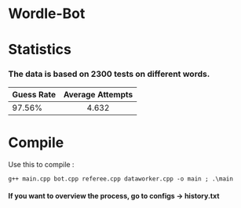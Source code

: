 # Wordle-Bot


# Statistics

### The data is based on 2300 tests on different words.

| Guess Rate | Average Attempts |
| -----------|:------------------:|
| 97.56% | 4.632 |


# Compile

Use this to compile :

```
g++ main.cpp bot.cpp referee.cpp dataworker.cpp -o main ; .\main
```



#### If you want to overview the process, go to configs -> history.txt
